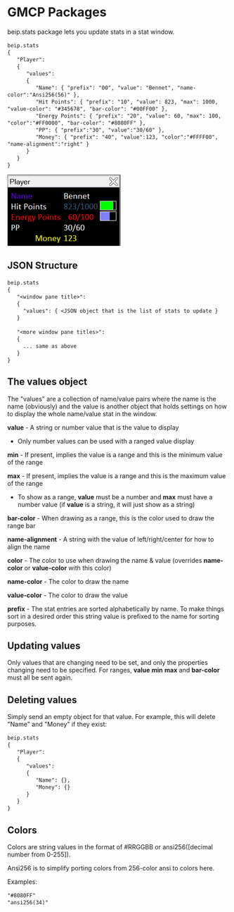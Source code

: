 # GMCP Packages 

beip.stats package lets you update stats in a stat window.

```
beip.stats
{
   "Player":
   {
      "values":
      {
         "Name": { "prefix": "00", "value": "Bennet", "name-color":"Ansi256(56)" },
         "Hit Points": { "prefix": "10", "value": 823, "max": 1000, "value-color": "#345678", "bar-color": "#00FF00" },
         "Energy Points": { "prefix": "20", "value": 60, "max": 100, "color":"#FF0000", "bar-color": "#8080FF" },
         "PP": { "prefix":"30", "value":"30/60" },
         "Money": { "prefix": "40", "value":123, "color":"#FFFF00", "name-alignment":"right" }
      }
   }
}
```

![Image of Sample](/images/GMCP_Stats.png)

## JSON Structure

```
beip.stats
{
   "<window pane title>":
   {
     "values": { <JSON object that is the list of stats to update }
   }
   
   "<more window pane titles>":
   {
     ... same as above
   }
}
```

## The values object

The "values" are a collection of name/value pairs where the name is the name (obviously) and the value is another object that holds settings on how to display the whole name/value stat in the window.

**value** - A string or number value that is the value to display
* Only number values can be used with a ranged value display

**min** - If present, implies the value is a range and this is the minimum value of the range

**max** - If present, implies the value is a range and this is the maximum value of the range
* To show as a range, **value** must be a number and **max** must have a number value (if **value** is a string, it will just show as a string)

**bar-color** - When drawing as a range, this is the color used to draw the range bar

**name-alignment** - A string with the value of left/right/center for how to align the name

**color** - The color to use when drawing the name & value (overrides **name-color** or **value-color** with this color)

**name-color** - The color to draw the name

**value-color** - The color to draw the value

**prefix** - The stat entries are sorted alphabetically by name. To make things sort in a desired order this string value is prefixed to the name for sorting purposes.

## Updating values

Only values that are changing need to be set, and only the properties changing need to be specified. For ranges, **value** **min** **max** and **bar-color** must all be sent again.

## Deleting values

Simply send an empty object for that value. For example, this will delete "Name" and "Money" if they exist:

```
beip.stats
{
   "Player":
   {
      "values":
      {
         "Name": {},
         "Money": {}
      }
   }
}
```

## Colors

Colors are string values in the format of #RRGGBB or ansi256([decimal number from 0-255]).

Ansi256 is to simplify porting colors from 256-color ansi to colors here.

Examples:

```
"#8080FF"
"ansi256(34)"
```

